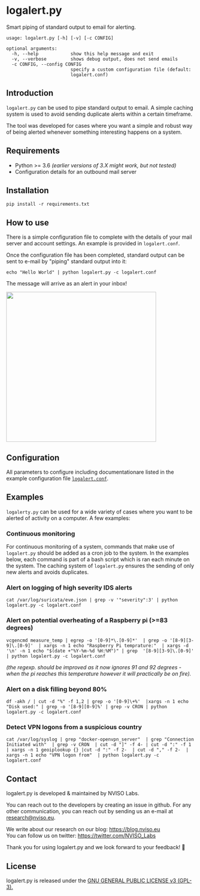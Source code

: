 # logalert.py

Smart piping of standard output to email for alerting.

```
usage: logalert.py [-h] [-v] [-c CONFIG]

optional arguments:
  -h, --help            show this help message and exit
  -v, --verbose         shows debug output, does not send emails
  -c CONFIG, --config CONFIG
                        specify a custom configuration file (default:
                        logalert.conf)
```
## Introduction
``logalert.py`` can be used to pipe standard output to email.
A simple caching system is used to avoid sending duplicate
alerts within a certain timeframe.

The tool was developed for cases where you want a simple and 
robust way of being alerted whenever something interesting
happens on a system.

## Requirements

- Python >= 3.6 *(earlier versions of 3.X might work, but not tested)*
- Configuration details for an outbound mail server

## Installation

```pip install -r requirements.txt```

## How to use

There is a simple configuration file to complete with the details
of your mail server and account settings. An example is provided
in ``logalert.conf``.

Once the configuration file has been completed, standard output
can be sent to e-mail by "piping" standard output into it:

``echo "Hello World" | python logalert.py -c logalert.conf``

The message will arrive as an alert in your inbox!

<img src="screenshots/Hello_World.png" width="400">

## Configuration

All parameters to configure including documentationare listed
in the example configuration file [``logalert.conf``](logalert.conf).  


## Examples

``logalerty.py`` can be used for a wide variety of cases where you
want to be alerted of activity on a computer. A few examples:

### Continuous monitoring
For continuous monitoring of a system, commands that make 
use of ``logalert.py`` should be added as a cron job to the system.
In the examples below, each command is part of a bash script which is
ran each minute on the system. The caching system of ``logalert.py``
ensures the sending of only new alerts and avoids duplicates.

### Alert on logging of high severity IDS alerts
``cat /var/log/suricata/eve.json | grep -v '"severity":3' | python logalert.py -c logalert.conf``

### Alert on potential overheating of a Raspberry pi (>=83 degrees)
``vcgencmd measure_temp | egrep -o '[0-9]*\.[0-9]*' 
| grep -o '[8-9][3-9]\.[0-9]' 
| xargs -n 1 echo "Raspberry Pi temprature:" 
| xargs -d '\n' -n 1 echo "$(date +"%Y-%m-%d %H:%M")"
| grep  '[8-9][3-9]\.[0-9]' 
| python logalert.py -c logalert.conf``

<em>(the regexp. should be improved as it now ignores 91 and 92 degrees - when the pi
reaches this temperature however it will practically be on fire).</em>

### Alert on a disk filling beyond 80%
``df -akh / | cut -d "%" -f 1,2 | grep -o '[0-9]\+%' 
|xargs -n 1 echo "Disk used:" | grep -o '[8-9][0-9]%'
| grep -v CRON | python logalert.py -c logalert.conf``

### Detect VPN logons from a suspicious country
``cat /var/log/syslog
| grep "docker-openvpn_server" 
| grep "Connection Initiated with" 
| grep -v CRON 
| cut -d "]" -f 4- | cut -d ":" -f 1 
| xargs -n 1 geoiplookup {} |cut -d ":" -f 2- 
| cut -d "," -f 2-  | xargs -n 1 echo "VPN logon from" 
| python logalert.py -c logalert.conf
``

## Contact
logalert.py is developed & maintained by NVISO Labs.

You can reach out to the developers by creating an issue in github.
For any other communication, you can reach out by sending us an e-mail 
at [research@nviso.eu](mailto:research@nviso.eu).

We write about our research on our blog: https://blog.nviso.eu  
You can follow us on twitter: https://twitter.com/NVISO_Labs

Thank you for using logalert.py and we look forward to your feedback! 🐀

## License
logalert.py is released under the [GNU GENERAL PUBLIC LICENSE v3 (GPL-3).](https://tldrlegal.com/license/gnu-general-public-license-v3-(gpl-3))
